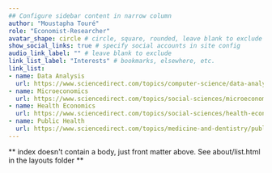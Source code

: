 ```yaml
---
## Configure sidebar content in narrow column
author: "Moustapha Touré"
role: "Economist-Researcher"
avatar_shape: circle # circle, square, rounded, leave blank to exclude
show_social_links: true # specify social accounts in site config
audio_link_label: "" # leave blank to exclude
link_list_label: "Interests" # bookmarks, elsewhere, etc.
link_list:
- name: Data Analysis
  url: https://www.sciencedirect.com/topics/computer-science/data-analysis
- name: Microeconomics
  url: https://www.sciencedirect.com/topics/social-sciences/microeconomics
- name: Health Economics
  url: https://www.sciencedirect.com/topics/social-sciences/health-economics
- name: Public Health
  url: https://www.sciencedirect.com/topics/medicine-and-dentistry/public-health
---
```


** index doesn't contain a body, just front matter above.
See about/list.html in the layouts folder **